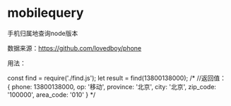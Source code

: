 # mobilequery

手机归属地查询node版本

数据来源：<https://github.com/lovedboy/phone>

用法：

   const find = require('./find.js');
   let result = find(13800138000);
   /* //返回值：
    { 
          phone: 13800138000,
           op: '移动',
           province: '北京',
           city: '北京',
           zip_code: '100000',
           area_code: '010'
    }
    */

